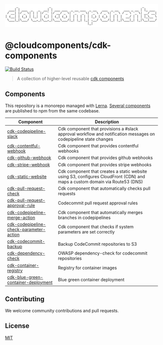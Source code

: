 ![cloudcomponents Logo](/logo.png)

# @cloudcomponents/cdk-components

[![Build Status](https://travis-ci.org/cloudcomponents/cdk-components.svg?branch=master)](https://travis-ci.org/cloudcomponents/cdk-components)

> A collection of higher-level reusable [cdk components](https://github.com/awslabs/aws-cdk)

## Components

This repository is a monorepo managed with [Lerna](https://github.com/lerna/lerna). [Several components](/packages) are published to npm from the same codebase.

| Component                                                                                    | Description                                                                                                                  |
| -------------------------------------------------------------------------------------------- | ---------------------------------------------------------------------------------------------------------------------------- |
| [cdk-codepipeline-slack](/packages/cdk-codepipeline-slack)                                   | Cdk component that provisions a #slack approval workflow and notification messages on codepipeline state changes             |
| [cdk-contentful-webhook](/packages/cdk-contentful-webhook)                                   | Cdk component that provides contentful webhooks                                                                              |
| [cdk-github-webhook](/packages/cdk-github-webhook)                                           | Cdk component that provides github webhooks                                                                                  |
| [cdk-stripe-webhook](/packages/cdk-stripe-webhook)                                           | Cdk component that provides stripe webhooks                                                                                  |
| [cdk-static-website](/packages/cdk-static-website)                                           | Cdk component that creates a static website using S3, configures CloudFront (CDN) and maps a custom domain via Route53 (DNS) |
| [cdk-pull-request-check](/packages/cdk-pull-request-check)                                   | Cdk component that automatically checks pull requests                                                                        |
| [cdk-pull-request-approval-rule](/packages/cdk-pull-request-approval-rule)                   | Codecommit pull request approval rules                                                                                       |
| [cdk-codepipeline-merge-action](/packages/cdk-codepipeline-merge-action)                     | Cdk component that automatically merges branches in codepipelines                                                            |
| [cdk-codepipeline-check-parameter-action](/packages/cdk-codepipeline-check-parameter-action) | Cdk component that checks if system parameters are set correctly                                                             |
| [cdk-codecommit-backup](/packages/cdk-codecommit-backup)                                     | Backup CodeCommit repositories to S3                                                                                         |
| [cdk-dependency-check](/packages/cdk-dependency-check)                                       | OWASP dependency-check for codecommit repositories                                                                           |
| [cdk-container-registry](/packages/cdk-container-registry)                                   | Registry for container images                                                                                                |
| [cdk-blue-green-container-deployment](/packages/cdk-blue-green-container-deployment)         | Blue green container deployment                                                                                              |

## Contributing

We welcome community contributions and pull requests.

## License

[MIT](LICENSE)
